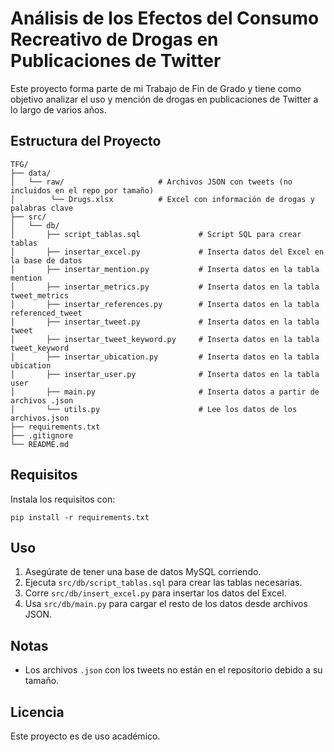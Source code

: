 Análisis de los Efectos del Consumo Recreativo de Drogas en Publicaciones de Twitter
=====================================================================

Este proyecto forma parte de mi Trabajo de Fin de Grado y tiene como objetivo analizar el uso y mención de drogas en publicaciones de Twitter a lo largo de varios años.

Estructura del Proyecto
------------------------
```
TFG/
├── data/
│   └── raw/                     # Archivos JSON con tweets (no incluidos en el repo por tamaño)
│        └── Drugs.xlsx          # Excel con información de drogas y palabras clave
├── src/
│   └── db/
│       ├── script_tablas.sql             # Script SQL para crear tablas
│       ├── insertar_excel.py             # Inserta datos del Excel en la base de datos
│       ├── insertar_mention.py           # Inserta datos en la tabla mention
│       ├── insertar_metrics.py           # Inserta datos en la tabla tweet_metrics
│       ├── insertar_references.py        # Inserta datos en la tabla referenced_tweet
│       ├── insertar_tweet.py             # Inserta datos en la tabla tweet
│       ├── insertar_tweet_keyword.py     # Inserta datos en la tabla tweet_keyword
│       ├── insertar_ubication.py         # Inserta datos en la tabla ubication
│       ├── insertar_user.py              # Inserta datos en la tabla user
│       ├── main.py                       # Inserta datos a partir de archivos .json
│       └── utils.py                      # Lee los datos de los archivos.json
├── requirements.txt
├── .gitignore
└── README.md
```

Requisitos
----------

Instala los requisitos con:

    pip install -r requirements.txt

Uso
---

1. Asegúrate de tener una base de datos MySQL corriendo.
2. Ejecuta `src/db/script_tablas.sql` para crear las tablas necesarias.
3. Corre `src/db/insert_excel.py` para insertar los datos del Excel.
4. Usa `src/db/main.py` para cargar el resto de los datos desde archivos JSON.

Notas
-----

- Los archivos `.json` con los tweets no están en el repositorio debido a su tamaño.

Licencia
--------

Este proyecto es de uso académico.
